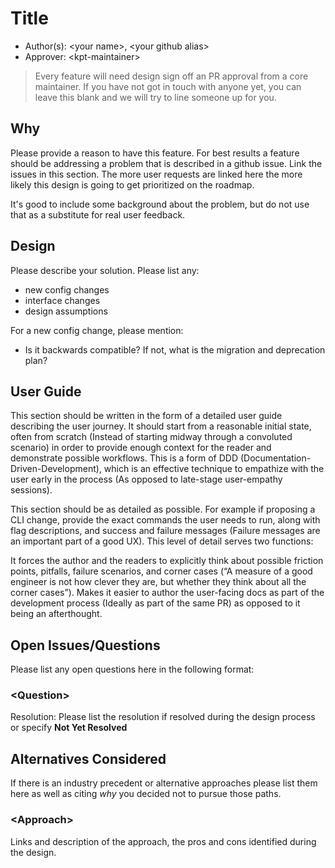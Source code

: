 # Title

* Author(s): \<your name\>, \<your github alias\>
* Approver: \<kpt-maintainer\>

>    Every feature will need design sign off an PR approval from a core
>    maintainer.  If you have not got in touch with anyone yet, you can leave
>    this blank and we will try to line someone up for you.

## Why

Please provide a reason to have this feature.  For best results a feature should
be addressing a problem that is described in a github issue.  Link the issues
in this section.  The more user requests are linked here the more likely this
design is going to get prioritized on the roadmap.

It's good to include some background about the problem, but do not use that as a
substitute for real user feedback.

## Design

Please describe your solution. Please list any:

* new config changes
* interface changes
* design assumptions

For a new config change, please mention:

* Is it backwards compatible? If not, what is the migration and deprecation 
  plan?


## User Guide

This section should be written in the form of a detailed user guide describing 
the user journey. It should start from a reasonable initial state, often from 
scratch (Instead of starting midway through a convoluted scenario) in order 
to provide enough context for the reader and demonstrate possible workflows. 
This is a form of DDD (Documentation-Driven-Development), which is an effective 
technique to empathize with the user early in the process (As opposed to 
late-stage user-empathy sessions).

This section should be as detailed as possible. For example if proposing a CLI 
change, provide the exact commands the user needs to run, along with flag 
descriptions, and success and failure messages (Failure messages are an 
important part of a good UX). This level of detail serves two functions:

It forces the author and the readers to explicitly think about possible friction
points, pitfalls, failure scenarios, and corner cases (“A measure of a good 
engineer is not how clever they are, but whether they think about all the 
corner cases”). Makes it easier to author the user-facing docs as part of the 
development process (Ideally as part of the same PR) as opposed to it being an 
afterthought.

## Open Issues/Questions

Please list any open questions here in the following format:

### \<Question\>

Resolution: Please list the resolution if resolved during the design process or
specify __Not Yet Resolved__

## Alternatives Considered

If there is an industry precedent or alternative approaches please list them 
here as well as citing *why* you decided not to pursue those paths.

### \<Approach\>

Links and description of the approach, the pros and cons identified during the 
design. 